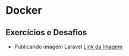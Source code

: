 # Docker

## Exercícios e Desafios

- Publicando imagem Laravel
[Link da Imagem](https://hub.docker.com/repository/docker/jefersonvinicius/laravel-environment)